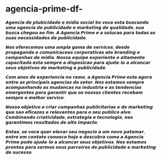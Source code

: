 # agencia-prime-df-
𝘼𝙜𝙚𝙣𝙘𝙞𝙖 𝙙𝙚 𝙥𝙡𝙪𝙗𝙞𝙘𝙞𝙙𝙖𝙙𝙚 𝙚 𝙢𝙞𝙙𝙞𝙖 𝙨𝙤𝙘𝙞𝙖𝙡 
𝙎𝙚 𝙫𝙤𝙘𝙚 𝙚𝙨𝙩𝙖 𝙗𝙪𝙨𝙘𝙖𝙣𝙙𝙤 𝙪𝙢𝙖 𝙖𝙜𝙚𝙣𝙘𝙞𝙖 𝙙𝙚 𝙥𝙪𝙗𝙡𝙞𝙘𝙞𝙙𝙖𝙙𝙚 𝙚 𝙢𝙖𝙧𝙠𝙚𝙩𝙞𝙣𝙜 𝙙𝙚 𝙦𝙪𝙖𝙡𝙞𝙙𝙖𝙙𝙚, 𝙨𝙪𝙖 𝙗𝙪𝙨𝙘𝙖 𝙘𝙝𝙚𝙜𝙤𝙪 𝙖𝙤 𝙛𝙞𝙢. 𝘼 𝘼𝙜𝙚𝙣𝙘𝙞𝙖 𝙋𝙧𝙞𝙢𝙚 𝙚 𝙖 𝙨𝙤𝙡𝙪𝙘𝙖𝙤 𝙥𝙖𝙧𝙖 𝙩𝙤𝙙𝙖𝙨 𝙖𝙨 𝙨𝙪𝙖𝙨 𝙣𝙚𝙘𝙚𝙨𝙨𝙞𝙙𝙖𝙙𝙚𝙨 𝙙𝙚 𝙥𝙪𝙗𝙡𝙞𝙘𝙞𝙙𝙖𝙙𝙚.

𝙉𝙤𝙨 𝙤𝙛𝙚𝙧𝙚𝙘𝙚𝙢𝙤𝙨 𝙪𝙢𝙖 𝙖𝙢𝙥𝙡𝙖 𝙜𝙖𝙢𝙖 𝙙𝙚 𝙨𝙚𝙧𝙫𝙞𝙘𝙤𝙨, 𝙙𝙚𝙨𝙙𝙚 𝙥𝙧𝙤𝙥𝙖𝙜𝙖𝙣𝙙𝙖 𝙚 𝙘𝙤𝙢𝙪𝙣𝙞𝙘𝙖𝙘𝙤𝙚𝙨 𝙘𝙤𝙧𝙥𝙤𝙧𝙖𝙩𝙞𝙫𝙖𝙨 𝙖𝙩𝙚 𝙗𝙧𝙖𝙣𝙙𝙞𝙣𝙜 𝙚 𝙘𝙖𝙢𝙥𝙖𝙣𝙝𝙖𝙨 𝙙𝙚 𝙢𝙞𝙙𝙞𝙖. 𝙉𝙤𝙨𝙨𝙖 𝙚𝙦𝙪𝙞𝙥𝙚 𝙚𝙭𝙥𝙚𝙧𝙞𝙚𝙣𝙩𝙚 𝙚 𝙖𝙡𝙩𝙖𝙢𝙚𝙣𝙩𝙚 𝙘𝙖𝙥𝙖𝙘𝙞𝙩𝙖𝙙𝙖 𝙚𝙨𝙩𝙖 𝙨𝙚𝙢𝙥𝙧𝙚 𝙖 𝙙𝙞𝙨𝙥𝙤𝙨𝙞𝙘𝙖𝙤 𝙥𝙖𝙧𝙖 𝙖𝙟𝙪𝙙𝙖-𝙡𝙤 𝙖 𝙖𝙡𝙘𝙖𝙣𝙘𝙖𝙧 𝙨𝙚𝙪𝙨 𝙤𝙗𝙟𝙚𝙩𝙞𝙫𝙤𝙨 𝙙𝙚 𝙢𝙖𝙧𝙠𝙚𝙩𝙞𝙣𝙜 𝙚 𝙥𝙪𝙗𝙡𝙞𝙘𝙞𝙙𝙖𝙙𝙚.

𝘾𝙤𝙢 𝙖𝙣𝙤𝙨 𝙙𝙚 𝙚𝙭𝙥𝙚𝙧𝙞𝙚𝙣𝙘𝙞𝙖 𝙣𝙤 𝙧𝙖𝙢𝙤, 𝙖 𝘼𝙜𝙚𝙣𝙘𝙞𝙖 𝙋𝙧𝙞𝙢𝙚 𝙚𝙨𝙩𝙖 𝙖𝙜𝙤𝙧𝙖 𝙚𝙣𝙩𝙧𝙚 𝙖𝙨 𝙥𝙧𝙞𝙣𝙘𝙞𝙥𝙖𝙞𝙨 𝙖𝙜𝙚𝙣𝙘𝙞𝙖𝙨 𝙙𝙤 𝙨𝙚𝙩𝙤𝙧. 𝙉𝙤𝙨 𝙚𝙨𝙩𝙖𝙢𝙤𝙨 𝙨𝙚𝙢𝙥𝙧𝙚 𝙖𝙘𝙤𝙢𝙥𝙖𝙣𝙝𝙖𝙣𝙙𝙤 𝙖𝙨 𝙢𝙪𝙙𝙖𝙣𝙘𝙖𝙨 𝙣𝙖 𝙞𝙣𝙙𝙪𝙨𝙩𝙧𝙞𝙖 𝙚 𝙖𝙨 𝙩𝙚𝙣𝙙𝙚𝙣𝙘𝙞𝙖𝙨 𝙚𝙢𝙚𝙧𝙜𝙚𝙣𝙩𝙚𝙨 𝙥𝙖𝙧𝙖 𝙜𝙖𝙧𝙖𝙣𝙩𝙞𝙧 𝙦𝙪𝙚 𝙤𝙨 𝙣𝙤𝙨𝙨𝙤𝙨 𝙘𝙡𝙞𝙚𝙣𝙩𝙚𝙨 𝙧𝙚𝙘𝙚𝙗𝙖𝙢 𝙨𝙚𝙢𝙥𝙧𝙚 𝙤 𝙢𝙚𝙡𝙝𝙤𝙧 𝙨𝙚𝙧𝙫𝙞𝙘𝙤.

𝙉𝙤𝙨𝙨𝙤 𝙤𝙗𝙟𝙚𝙩𝙞𝙫𝙤 𝙚 𝙘𝙧𝙞𝙖𝙧 𝙘𝙖𝙢𝙥𝙖𝙣𝙝𝙖𝙨 𝙥𝙪𝙗𝙡𝙞𝙘𝙞𝙩𝙖𝙧𝙞𝙖𝙨 𝙚 𝙙𝙚 𝙢𝙖𝙧𝙠𝙚𝙩𝙞𝙣𝙜 𝙦𝙪𝙚 𝙨𝙖𝙤 𝙚𝙛𝙞𝙘𝙖𝙯𝙚𝙨 𝙚 𝙧𝙚𝙡𝙚𝙫𝙖𝙣𝙩𝙚𝙨 𝙥𝙖𝙧𝙖 𝙤 𝙨𝙚𝙪 𝙥𝙪𝙗𝙡𝙞𝙘𝙤 𝙖𝙡𝙫𝙤. 𝘾𝙤𝙢𝙗𝙞𝙣𝙖𝙣𝙙𝙤 𝙘𝙧𝙞𝙖𝙩𝙞𝙫𝙞𝙙𝙖𝙙𝙚, 𝙚𝙨𝙩𝙧𝙖𝙩𝙚𝙜𝙞𝙖 𝙚 𝙩𝙚𝙘𝙣𝙤𝙡𝙤𝙜𝙞𝙖, 𝙣𝙤𝙨 𝙜𝙖𝙧𝙖𝙣𝙩𝙞𝙢𝙤𝙨 𝙧𝙚𝙨𝙪𝙡𝙩𝙖𝙙𝙤𝙨 𝙙𝙚 𝙖𝙡𝙩𝙤 𝙞𝙢𝙥𝙖𝙘𝙩𝙤.

𝙀𝙣𝙩𝙖𝙤, 𝙨𝙚 𝙫𝙤𝙘𝙚 𝙦𝙪𝙚𝙧 𝙚𝙡𝙚𝙫𝙖𝙧 𝙨𝙚𝙪 𝙣𝙚𝙜𝙤𝙘𝙞𝙤 𝙖 𝙪𝙢 𝙣𝙤𝙫𝙤 𝙥𝙖𝙩𝙖𝙢𝙖𝙧, 𝙚𝙣𝙩𝙧𝙚 𝙚𝙢 𝙘𝙤𝙣𝙩𝙖𝙩𝙤 𝙘𝙤𝙣𝙤𝙨𝙘𝙤 𝙝𝙤𝙟𝙚 𝙚 𝙙𝙚𝙨𝙘𝙪𝙗𝙧𝙖 𝙘𝙤𝙢𝙤 𝙖 𝘼𝙜𝙚𝙣𝙘𝙞𝙖 𝙋𝙧𝙞𝙢𝙚 𝙥𝙤𝙙𝙚 𝙖𝙟𝙪𝙙𝙖-𝙡𝙤 𝙖 𝙖𝙡𝙘𝙖𝙣𝙘𝙖𝙧 𝙨𝙚𝙪𝙨 𝙤𝙗𝙟𝙚𝙩𝙞𝙫𝙤𝙨. 𝙉𝙤𝙨 𝙚𝙨𝙩𝙖𝙢𝙤𝙨 𝙥𝙧𝙤𝙣𝙩𝙤𝙨 𝙥𝙖𝙧𝙖 𝙨𝙚𝙧𝙢𝙤𝙨 𝙨𝙚𝙪𝙨 𝙥𝙖𝙧𝙘𝙚𝙞𝙧𝙤𝙨 𝙙𝙚 𝙥𝙪𝙗𝙡𝙞𝙘𝙞𝙙𝙖𝙙𝙚 𝙚 𝙢𝙖𝙧𝙠𝙚𝙩𝙞𝙣𝙜 𝙙𝙚 𝙨𝙪𝙘𝙚𝙨𝙨𝙤.
